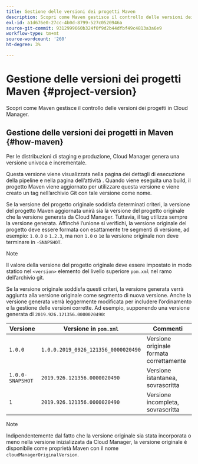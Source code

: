 ```yaml
---
title: Gestione delle versioni dei progetti Maven
description: Scopri come Maven gestisce il controllo delle versioni dei progetti in Cloud Manager.
exl-id: a1d676e0-27cc-4b0d-8799-527c0520946a
source-git-commit: 9312999660b324f0f9d2b44dfbf49c4813a3a6e9
workflow-type: tm+mt
source-wordcount: '260'
ht-degree: 3%

---
```



# Gestione delle versioni dei progetti Maven {#project-version}

Scopri come Maven gestisce il controllo delle versioni dei progetti in Cloud Manager.

## Gestione delle versioni dei progetti in Maven {#how-maven}

Per le distribuzioni di staging e produzione, Cloud Manager genera una versione univoca e incrementale.

Questa versione viene visualizzata nella pagina dei dettagli di esecuzione della pipeline e nella pagina dell’attività . Quando viene eseguita una build, il progetto Maven viene aggiornato per utilizzare questa versione e viene creato un tag nell’archivio Git con tale versione come nome.

Se la versione del progetto originale soddisfa determinati criteri, la versione del progetto Maven aggiornata unirà sia la versione del progetto originale che la versione generata da Cloud Manager. Tuttavia, il tag utilizza sempre la versione generata. Affinché l’unione si verifichi, la versione originale del progetto deve essere formata con esattamente tre segmenti di versione, ad esempio: `1.0.0` o `1.2.3`, ma non `1.0` o `1`e la versione originale non deve terminare in `-SNAPSHOT`.

>[!NOTE]
>
>Il valore della versione del progetto originale deve essere impostato in modo statico nel `<version>` elemento del livello superiore `pom.xml` nel ramo dell’archivio git.

Se la versione originale soddisfa questi criteri, la versione generata verrà aggiunta alla versione originale come segmento di nuova versione. Anche la versione generata verrà leggermente modificata per includere l’ordinamento e la gestione delle versioni corrette. Ad esempio, supponendo una versione generata di `2019.926.121356.0000020490`:

| Versione | Versione in `pom.xml` | Commenti |
|---|---|---|
| `1.0.0` | `1.0.0.2019_0926_121356_0000020490` | Versione originale formata correttamente |
| `1.0.0-SNAPSHOT` | `2019.926.121356.0000020490` | Versione istantanea, sovrascritta |
| `1` | `2019.926.121356.0000020490` | Versione incompleta, sovrascritta |

>[!NOTE]
>
>Indipendentemente dal fatto che la versione originale sia stata incorporata o meno nella versione inizializzata da Cloud Manager, la versione originale è disponibile come proprietà Maven con il nome `cloudManagerOriginalVersion`.
